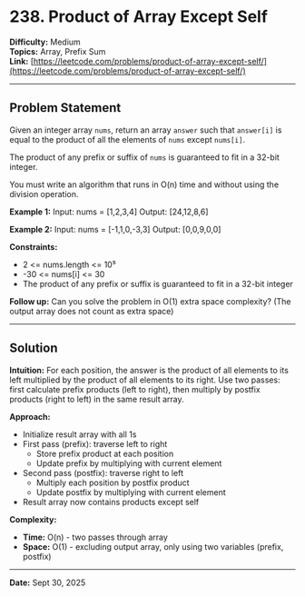 # 238. Product of Array Except Self

**Difficulty:** Medium  
**Topics:** Array, Prefix Sum  
**Link:** [https://leetcode.com/problems/product-of-array-except-self/](https://leetcode.com/problems/product-of-array-except-self/)

---

## Problem Statement

Given an integer array `nums`, return an array `answer` such that `answer[i]` is equal to the product of all the elements of `nums` except `nums[i]`.

The product of any prefix or suffix of `nums` is guaranteed to fit in a 32-bit integer.

You must write an algorithm that runs in O(n) time and without using the division operation.

**Example 1:**
Input: nums = [1,2,3,4]
Output: [24,12,8,6]

**Example 2:**
Input: nums = [-1,1,0,-3,3]
Output: [0,0,9,0,0]

**Constraints:**
- 2 <= nums.length <= 10⁵
- -30 <= nums[i] <= 30
- The product of any prefix or suffix is guaranteed to fit in a 32-bit integer

**Follow up:** Can you solve the problem in O(1) extra space complexity? (The output array does not count as extra space)

---

## Solution

**Intuition:**
For each position, the answer is the product of all elements to its left multiplied by the product of all elements to its right. Use two passes: first calculate prefix products (left to right), then multiply by postfix products (right to left) in the same result array.

**Approach:**
- Initialize result array with all 1s
- First pass (prefix): traverse left to right
  - Store prefix product at each position
  - Update prefix by multiplying with current element
- Second pass (postfix): traverse right to left
  - Multiply each position by postfix product
  - Update postfix by multiplying with current element
- Result array now contains products except self

**Complexity:**
- **Time:** O(n) - two passes through array
- **Space:** O(1) - excluding output array, only using two variables (prefix, postfix)

---

**Date:** Sept 30, 2025